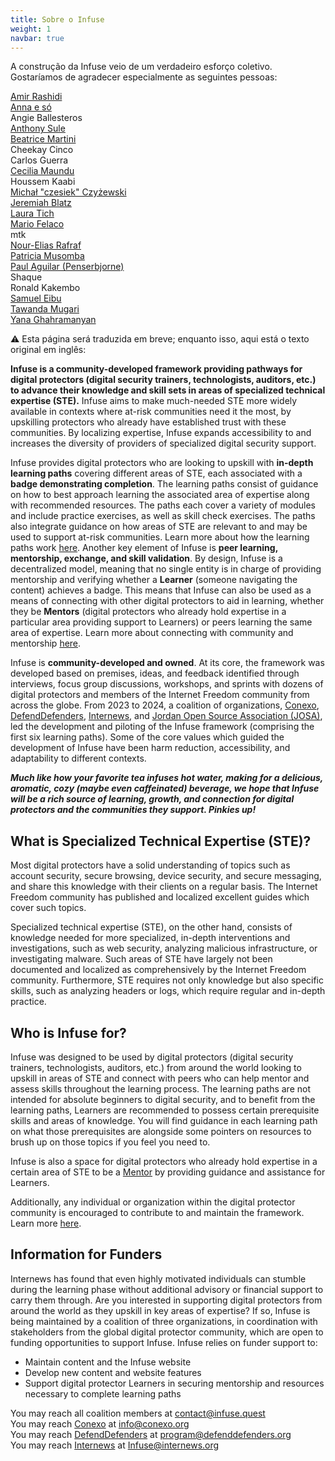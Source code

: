 ```yaml
---
title: Sobre o Infuse
weight: 1
navbar: true
---
```


A construção da Infuse veio de um verdadeiro esforço coletivo. Gostaríamos de agradecer especialmente as seguintes pessoas:


[Amir Rashidi](https://www.miaan.org/) \
[Anna e só](https://notapplicable.dev) \
Angie Ballesteros \
[Anthony Sule](http://www.rtafrica.org/) \
[Beatrice Martini](https://www.accessnow.org/help/) \
Cheekay Cinco \
Carlos Guerra \
[Cecilia Maundu](https://linktr.ee/digitaldada) \
Houssem Kaabi \
[Michał "czesiek" Czyżewski](https://czesiek.net/) \
[Jeremiah Blatz](https://jeremiahblatz.com/) \
[Laura Tich](https://boltech.global/) \
[Mario Felaco](https://conexo.org/) \
mtk \
[Nour-Elias Rafraf](https://www.linkedin.com/in/nour-elias-rafraf-4041721ba) \
[Patricia Musomba](https://www.linkedin.com/in/patriciamusomba) \
[Paul Aguilar (Penserbjorne)](http://penserbjorne.com/) \
Shaque \
Ronald Kakembo \
[Samuel Eibu](https://www.linkedin.com/in/samuel-eibu-1b6097aa) \
[Tawanda Mugari](https://digitalsociety.africa/) \
[Yana Ghahramanyan](https://am.linkedin.com/in/yana-ghahramanyan-b1129250)


⚠️ Esta página será traduzida em breve; enquanto isso, aqui está o texto original em inglês:

**Infuse is a community-developed framework providing pathways for digital protectors (digital security trainers, technologists, auditors, etc.) to advance their knowledge and skill sets in areas of specialized technical expertise (STE).** Infuse aims to make much-needed STE more widely available in contexts where at-risk communities need it the most, by upskilling protectors who already have established trust with these communities. By localizing expertise, Infuse expands accessibility to and increases the diversity of providers of specialized digital security support.

Infuse provides digital protectors who are looking to upskill with **in-depth learning paths** covering different areas of STE, each associated with a **badge demonstrating completion**. The learning paths consist of guidance on how to best approach learning the associated area of expertise along with recommended resources. The paths each cover a variety of modules and include practice exercises, as well as skill check exercises. The paths also integrate guidance on how areas of STE are relevant to and may be used to support at-risk communities. Learn more about how the learning paths work [here](/en/how/). Another key element of Infuse is **peer learning, mentorship, exchange, and skill validation**. By design, Infuse is a decentralized model, meaning that no single entity is in charge of providing mentorship and verifying whether a **Learner** (someone navigating the content) achieves a badge. This means that Infuse can also be used as a means of connecting with other digital protectors to aid in learning, whether they be **Mentors** (digital protectors who already hold expertise in a particular area providing support to Learners) or peers learning the same area of expertise. Learn more about connecting with community and mentorship [here](/en/community/).

Infuse is **community-developed and owned**. At its core, the framework was developed based on premises, ideas, and feedback identified through interviews, focus group discussions, workshops, and sprints with dozens of digital protectors and members of the Internet Freedom community from across the globe. From 2023 to 2024, a coalition of organizations, [Conexo](https://conexo.org/en/home/), [DefendDefenders](https://defenddefenders.org/), [Internews](https://internews.org/), and [Jordan Open Source Association (JOSA)](https://josa.ngo/), led the development and piloting of the Infuse framework (comprising the first six learning paths). Some of the core values which guided the development of Infuse have been harm reduction, accessibility, and adaptability to different contexts.

***Much like how your favorite tea infuses hot water, making for a delicious, aromatic, cozy (maybe even caffeinated) beverage, we hope that Infuse will be a rich source of learning, growth, and connection for digital protectors and the communities they support. Pinkies up!*** 

## What is Specialized Technical Expertise (STE)?

Most digital protectors have a solid understanding of topics such as account security, secure browsing, device security, and secure messaging, and share this knowledge with their clients on a regular basis. The Internet Freedom community has published and localized excellent guides which cover such topics.

Specialized technical expertise (STE), on the other hand, consists of knowledge needed for more specialized, in-depth interventions and investigations, such as web security, analyzing malicious infrastructure, or investigating malware. Such areas of STE have largely not been documented and localized as comprehensively by the Internet Freedom community. Furthermore, STE requires not only knowledge but also specific skills, such as analyzing headers or logs, which require regular and in-depth practice.

## Who is Infuse for?

Infuse was designed to be used by digital protectors (digital security trainers, technologists, auditors, etc.) from around the world looking to upskill in areas of STE and connect with peers who can help mentor and assess skills throughout the learning process. The learning paths are not intended for absolute beginners to digital security, and to benefit from the learning paths, Learners are recommended to possess certain prerequisite skills and areas of knowledge. You will find guidance in each learning path on what those prerequisites are alongside some pointers on resources to brush up on those topics if you feel you need to.

Infuse is also a space for digital protectors who already hold expertise in a certain area of STE to be a [Mentor](/en/community/) by providing guidance and assistance for Learners. 

Additionally, any individual or organization within the digital protector community is encouraged to contribute to and maintain the framework. Learn more [here](/en/contribute/).

## Information for Funders

Internews has found that even highly motivated individuals can stumble during the learning phase without additional advisory or financial support to carry them through. Are you interested in supporting digital protectors from around the world as they upskill in key areas of expertise? If so, Infuse is being maintained by a coalition of three organizations, in coordination with stakeholders from the global digital protector community, which are open to funding opportunities to support Infuse. Infuse relies on funder support to: 

* Maintain content and the Infuse website  
* Develop new content and website features  
* Support digital protector Learners in securing mentorship and resources necessary to complete learning paths

You may reach all coalition members at [contact@infuse.quest](mailto:contact@infuse.quest)\
You may reach [Conexo](https://conexo.org/en/home/) at [info@conexo.org](mailto:info@conexo.org)\
You may reach [DefendDefenders](https://defenddefenders.org/) at [program@defenddefenders.org](mailto:program@defenddefenders.org)\
You may reach [Internews](https://internews.org/) at [Infuse@internews.org](mailto:Infuse@internews.org)